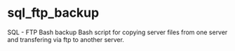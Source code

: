 # sql_ftp_backup
SQL - FTP Bash backup
Bash script for copying server files from one server and transfering via ftp to another server.
